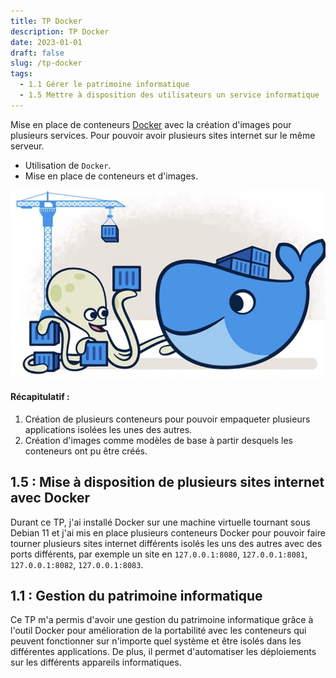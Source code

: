 ```yaml
---
title: TP Docker
description: TP Docker
date: 2023-01-01
draft: false
slug: /tp-docker
tags:
  - 1.1 Gérer le patrimoine informatique
  - 1.5 Mettre à disposition des utilisateurs un service informatique
---
```


Mise en place de conteneurs [Docker](https://www.docker.com/) avec la création d'images pour plusieurs services. Pour pouvoir avoir plusieurs sites internet sur le même serveur.

- Utilisation de `Docker`.
- Mise en place de conteneurs et d'images.

![Page Docker](./pictures/docker.png)

#### Récapitulatif :

1. Création de plusieurs conteneurs pour pouvoir empaqueter plusieurs applications isolées les unes des autres.
2. Création d'images comme modèles de base à partir desquels les conteneurs ont pu être créés.

## 1.5 : Mise à disposition de plusieurs sites internet avec Docker

Durant ce TP, j'ai installé Docker sur une machine virtuelle tournant sous Debian 11 et j'ai mis en place plusieurs conteneurs Docker pour pouvoir faire tourner plusieurs sites internet différents isolés les uns des autres avec des ports différents, par exemple un site en `127.0.0.1:8080`, `127.0.0.1:8081`, `127.0.0.1:8082`, `127.0.0.1:8083`.

## 1.1 : Gestion du patrimoine informatique

Ce TP m'a permis d'avoir une gestion du patrimoine informatique grâce à l'outil Docker pour amélioration de la portabilité avec les conteneurs qui peuvent fonctionner sur n'importe quel système et être isolés dans les différentes applications. De plus, il permet d'automatiser les déploiements sur les différents appareils informatiques.
